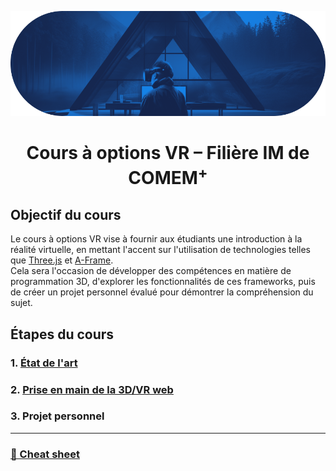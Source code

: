 ![VRIM](./img/vrim.png)

<h1 align="center">Cours à options VR – Filière IM de COMEM<sup>+</sup></h1>

## Objectif du cours

Le cours à options VR vise à fournir aux étudiants une introduction à la réalité virtuelle, en mettant l'accent sur l'utilisation de technologies telles que [Three.js](https://threejs.org/) et [A-Frame](https://aframe.io/).  
Cela sera l'occasion de développer des compétences en matière de programmation 3D, d'explorer les fonctionnalités de ces frameworks, puis de créer un projet personnel évalué pour démontrer la compréhension du sujet.

## Étapes du cours

### 1. [État de l'art](EtatArt.md)

### 2. [Prise en main de la 3D/VR web](A-Frame.md)

### 3. Projet personnel

---

### [📝 Cheat sheet](CheatSheet.md)
